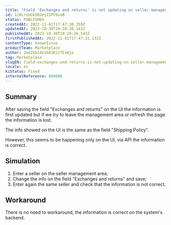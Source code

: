 ```yaml
---
title: "Field 'Exchanges and returns' is not updating on seller management UI after save"
id: 1z8LrsbGk5B2ejZ1PV9vaB
status: PUBLISHED
createdAt: 2022-11-01T17:47:30.359Z
updatedAt: 2023-10-30T19:28:26.143Z
publishedAt: 2023-10-30T19:28:26.143Z
firstPublishedAt: 2022-11-01T17:47:31.132Z
contentType: knownIssue
productTeam: Marketplace
author: 2mXZkbi0oi061KicTExNjo
tag: Marketplace
slugEN: field-exchanges-and-returns-is-not-updating-on-seller-management-ui-after-save
locale: en
kiStatus: Fixed
internalReference: 689886
---
```


## Summary


After saving the field "Exchanges and returns" on the UI the information is first updated but if we try to leave the management area or refresh the page the information is lost.

The info showed on the UI is the same as the field "Shipping Policy".

However, this seems to be happening only on the UI, via API the information is correct.


##

## Simulation



1. Enter a seller on the seller management area;
2. Change the info on the field "Exchanges and returns" and save;
3. Enter again the same seller and check that the information is not correct.


##

## Workaround


There is no need to workaround, the information is correct on the system's backend.





